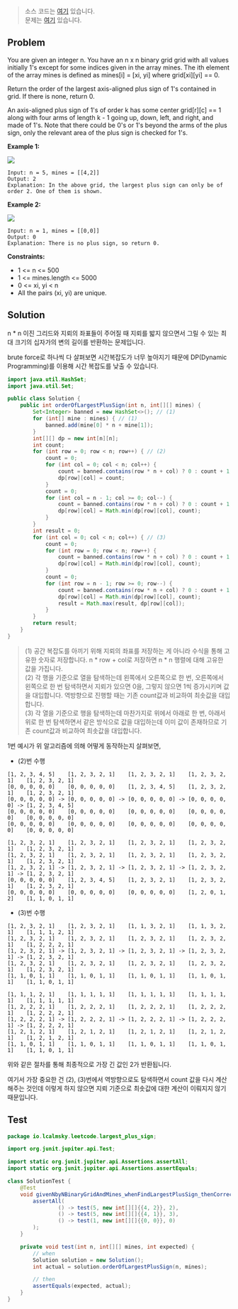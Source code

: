> 소스 코드는 [여기](https://github.com/lcalmsky/leetcode/blob/master/src/main/java/io/lcalmsky/leetcode/largest_plus_sign/Solution.java) 있습니다.  
> 문제는 [여기](https://leetcode.com/explore/challenge/card/september-leetcoding-challenge-2021/637/week-2-september-8th-september-14th/3969/) 있습니다.

## Problem
You are given an integer n. You have an n x n binary grid grid with all values initially 1's except for some indices given in the array mines. The ith element of the array mines is defined as mines[i] = [xi, yi] where grid[xi][yi] == 0.

Return the order of the largest axis-aligned plus sign of 1's contained in grid. If there is none, return 0.

An axis-aligned plus sign of 1's of order k has some center grid[r][c] == 1 along with four arms of length k - 1 going up, down, left, and right, and made of 1's. Note that there could be 0's or 1's beyond the arms of the plus sign, only the relevant area of the plus sign is checked for 1's.

**Example 1:**

![](https://assets.leetcode.com/uploads/2021/06/13/plus1-grid.jpg)

```
Input: n = 5, mines = [[4,2]]
Output: 2
Explanation: In the above grid, the largest plus sign can only be of order 2. One of them is shown.
```

**Example 2:**

![](https://assets.leetcode.com/uploads/2021/06/13/plus2-grid.jpg)

```
Input: n = 1, mines = [[0,0]]
Output: 0
Explanation: There is no plus sign, so return 0.
```

**Constraints:**

* 1 <= n <= 500
* 1 <= mines.length <= 5000
* 0 <= xi, yi < n
* All the pairs (xi, yi) are unique.

## Solution

n * n 이진 그리드와 지뢰의 좌표들이 주어질 때 지뢰를 밟지 않으면서 그릴 수 있는 최대 크기의 십자가의 변의 길이를 반환하는 문제입니다.

brute force로 하나씩 다 살펴보면 시간복잡도가 너무 높아지기 때문에 DP(Dynamic Programming)를 이용해 시간 복잡도를 낮출 수 있습니다.

```java
import java.util.HashSet;
import java.util.Set;

public class Solution {
    public int orderOfLargestPlusSign(int n, int[][] mines) {
        Set<Integer> banned = new HashSet<>(); // (1)
        for (int[] mine : mines) { // (1)
            banned.add(mine[0] * n + mine[1]);
        }
        int[][] dp = new int[n][n];
        int count;
        for (int row = 0; row < n; row++) { // (2)
            count = 0;
            for (int col = 0; col < n; col++) {
                count = banned.contains(row * n + col) ? 0 : count + 1;
                dp[row][col] = count;
            }
            count = 0;
            for (int col = n - 1; col >= 0; col--) {
                count = banned.contains(row * n + col) ? 0 : count + 1;
                dp[row][col] = Math.min(dp[row][col], count);
            }
        }
        int result = 0;
        for (int col = 0; col < n; col++) { // (3)
            count = 0;
            for (int row = 0; row < n; row++) {
                count = banned.contains(row * n + col) ? 0 : count + 1;
                dp[row][col] = Math.min(dp[row][col], count);
            }
            count = 0;
            for (int row = n - 1; row >= 0; row--) {
                count = banned.contains(row * n + col) ? 0 : count + 1;
                dp[row][col] = Math.min(dp[row][col], count);
                result = Math.max(result, dp[row][col]);
            }
        }
        return result;
    }
}
```

> (1) 공간 복잡도를 아끼기 위해 지뢰의 좌표를 저장하는 게 아니라 수식을 통해 고유한 숫자로 저장합니다. n * row + col로 저장하면 n * n 행렬에 대해 고유한 값을 가집니다.  
> (2) 각 행을 기준으로 열을 탐색하는데 왼쪽에서 오른쪽으로 한 번, 오른쪽에서 왼쪽으로 한 번 탐색하면서 지뢰가 있으면 0을, 그렇지 않으면 1씩 증가시키며 값을 대입합니다. 역방향으로 진행할 때는 기존 count값과 비교하여 최솟값을 대입합니다.  
> (3) 각 열을 기준으로 행을 탐색하는데 마찬가지로 위에서 아래로 한 번, 아래서 위로 한 번 탐색하면서 같은 방식으로 값을 대입하는데 이미 값이 존재하므로 기존 count값과 비교하여 최솟값을 대입합니다.

1번 예시가 위 알고리즘에 의해 어떻게 동작하는지 살펴보면,

* (2)번 수행

```text
[1, 2, 3, 4, 5]    [1, 2, 3, 2, 1]    [1, 2, 3, 2, 1]    [1, 2, 3, 2, 1]    [1, 2, 3, 2, 1]   
[0, 0, 0, 0, 0]    [0, 0, 0, 0, 0]    [1, 2, 3, 4, 5]    [1, 2, 3, 2, 1]    [1, 2, 3, 2, 1]   
[0, 0, 0, 0, 0] -> [0, 0, 0, 0, 0] -> [0, 0, 0, 0, 0] -> [0, 0, 0, 0, 0] -> [1, 2, 3, 4, 5]   
[0, 0, 0, 0, 0]    [0, 0, 0, 0, 0]    [0, 0, 0, 0, 0]    [0, 0, 0, 0, 0]    [0, 0, 0, 0, 0]   
[0, 0, 0, 0, 0]    [0, 0, 0, 0, 0]    [0, 0, 0, 0, 0]    [0, 0, 0, 0, 0]    [0, 0, 0, 0, 0]   

[1, 2, 3, 2, 1]    [1, 2, 3, 2, 1]    [1, 2, 3, 2, 1]    [1, 2, 3, 2, 1]    [1, 2, 3, 2, 1]        
[1, 2, 3, 2, 1]    [1, 2, 3, 2, 1]    [1, 2, 3, 2, 1]    [1, 2, 3, 2, 1]    [1, 2, 3, 2, 1]        
[1, 2, 3, 2, 1] -> [1, 2, 3, 2, 1] -> [1, 2, 3, 2, 1] -> [1, 2, 3, 2, 1] -> [1, 2, 3, 2, 1]     
[0, 0, 0, 0, 0]    [1, 2, 3, 4, 5]    [1, 2, 3, 2, 1]    [1, 2, 3, 2, 1]    [1, 2, 3, 2, 1]        
[0, 0, 0, 0, 0]    [0, 0, 0, 0, 0]    [0, 0, 0, 0, 0]    [1, 2, 0, 1, 2]    [1, 1, 0, 1, 1]        
```

* (3)번 수행

```text
[1, 2, 3, 2, 1]    [1, 2, 3, 2, 1]    [1, 1, 3, 2, 1]    [1, 1, 3, 2, 1]    [1, 1, 1, 2, 1]
[1, 2, 3, 2, 1]    [1, 2, 3, 2, 1]    [1, 2, 3, 2, 1]    [1, 2, 3, 2, 1]    [1, 2, 2, 2, 1]
[1, 2, 3, 2, 1] -> [1, 2, 3, 2, 1] -> [1, 2, 3, 2, 1] -> [1, 2, 3, 2, 1] -> [1, 2, 3, 2, 1]
[1, 2, 3, 2, 1]    [1, 2, 3, 2, 1]    [1, 2, 3, 2, 1]    [1, 2, 3, 2, 1]    [1, 2, 3, 2, 1]
[1, 1, 0, 1, 1]    [1, 1, 0, 1, 1]    [1, 1, 0, 1, 1]    [1, 1, 0, 1, 1]    [1, 1, 0, 1, 1]
    
[1, 1, 1, 2, 1]    [1, 1, 1, 1, 1]    [1, 1, 1, 1, 1]    [1, 1, 1, 1, 1]    [1, 1, 1, 1, 1]
[1, 2, 2, 2, 1]    [1, 2, 2, 2, 1]    [1, 2, 2, 2, 1]    [1, 2, 2, 2, 1]    [1, 2, 2, 2, 1]
[1, 2, 2, 2, 1] -> [1, 2, 2, 2, 1] -> [1, 2, 2, 2, 1] -> [1, 2, 2, 2, 1] -> [1, 2, 2, 2, 1]
[1, 2, 1, 2, 1]    [1, 2, 1, 2, 1]    [1, 2, 1, 2, 1]    [1, 2, 1, 2, 1]    [1, 2, 1, 2, 1]
[1, 1, 0, 1, 1]    [1, 1, 0, 1, 1]    [1, 1, 0, 1, 1]    [1, 1, 0, 1, 1]    [1, 1, 0, 1, 1]
```

위와 같은 절차를 통해 최종적으로 가장 긴 값인 2가 반환됩니다.

여기서 가장 중요한 건 (2), (3)번에서 역방향으로도 탐색하면서 count 값을 다시 계산해주는 것인데 이렇게 하지 않으면 지뢰 기준으로 최솟값에 대한 계산이 이뤄지지 않기 때문입니다.

## Test

```java
package io.lcalmsky.leetcode.largest_plus_sign;

import org.junit.jupiter.api.Test;

import static org.junit.jupiter.api.Assertions.assertAll;
import static org.junit.jupiter.api.Assertions.assertEquals;

class SolutionTest {
    @Test
    void givenNbyNBinaryGridAndMines_whenFindLargestPlusSign_thenCorrect() {
        assertAll(
                () -> test(5, new int[][]{{4, 2}}, 2),
                () -> test(5, new int[][]{{4, 1}}, 3),
                () -> test(1, new int[][]{{0, 0}}, 0)
        );
    }

    private void test(int n, int[][] mines, int expected) {
        // when
        Solution solution = new Solution();
        int actual = solution.orderOfLargestPlusSign(n, mines);

        // then
        assertEquals(expected, actual);
    }
}
```